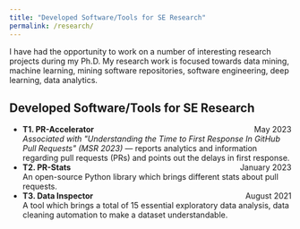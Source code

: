 ```yaml
---
title: "Developed Software/Tools for SE Research"
permalink: /research/
---
```


I have had the opportunity to work on a number of interesting research projects during my Ph.D. My research work is focused towards data mining, machine learning, mining software repositories, software engineering, deep learning, data analytics.



<h2>Developed Software/Tools for SE Research</h2>
<ul>
  <li>
    <strong>T1. PR-Accelerator</strong> <span style="float:right;">May 2023</span><br>
    <em>Associated with "Understanding the Time to First Response In GitHub Pull Requests" (MSR 2023)</em> — reports analytics and information regarding pull requests (PRs) and points out the delays in first response.
  </li>
  <li>
    <strong>T2. PR-Stats</strong> <span style="float:right;">January 2023</span><br>
    An open-source Python library which brings different stats about pull requests.
  </li>
  <li>
    <strong>T3. Data Inspector</strong> <span style="float:right;">August 2021</span><br>
    A tool which brings a total of 15 essential exploratory data analysis, data cleaning automation to make a dataset understandable.
  </li>
</ul>

<!-- Here is a summary of some of my research efforts.

## Understanding Abandonment and Slowdown Dynamics in the Maven Ecosystem [MSR 2025]
### Kazi Amit Hasan, Jerin Yasmin, Huizi Hao, Yuan Tian, Safwat Hassan, Steven Ding

The sustainability of libraries is critical for modern software development, yet many libraries face abandonment, posing significant risks to dependent projects. This study explores the prevalence and patterns of library abandonment in the Maven ecosystem. We investigate abandonment trends over the past decade, revealing that approximately one in four libraries fail to survive beyond their creation year. We also analyze the release activities of libraries, focusing on their lifespan and release speed, and analyze the evolution of these metrics within the lifespan of libraries. We find that while slow release speed and relatively long periods of inactivity are often precursors to abandonment, some abandoned libraries exhibit bursts of high frequent release activity late in their life cycle. Our findings contribute to a new understanding of library abandonment dynamics and offer insights for practitioners to identify and mitigate risks in software ecosystems.



## A First Look at Self-Admitted Miscommunications in GitHub Issues [HSCE&CS 2024]
### Kazi Amit Hasan, Vu Thanh Loc Mai, Cynthia Wang, Yuan Tian, Steven H. H. Ding 

Effective communication is crucial for the success of open-source software development, particularly within distributed and asynchronous working environments on collaborative coding supporting platforms like GitHub. However, these environments often present significant communication challenges due to various factors, leading to project delays and wasted efforts. Despite prior research on collaboration challenges in software teams, there is a notable gap in understanding what, when, and where miscommunications occur in open-source projects. To address this gap, we mined 6,444 GitHub issues where developers explicitly admitted to miscommunication (using keywords such as ``miscommunication'') and manually analyzed the types, timing, and root causes of these self-admitted instances on a statistically significant sample set (363). Our findings are: (1) we developed a taxonomy of 12 issue types where miscommunications frequently occur, with bug reporting and feature requests being the most common; (2) we identified that most miscommunications occur before issue closure, but post-closure miscommunications, though less frequent, pose significant challenges; and (3) we uncovered five primary root causes of miscommunications, with technical misunderstandings being the most prevalent. This study provides the first comprehensive examination of miscommunication in open-source software development, offering insights and recommendations for researchers and practitioners to improve communication practices in GitHub issue discussions.

## An Empirical Study on Developers' Shared Conversations with ChatGPT in GitHub Pull Requests and Issues [EMSE]
### Huizi Hao, Kazi Amit Hasan, Hong Qin, Marcos Macedo, Yuan Tian, Steven H. H. Ding , Ahmed E. Hassan

ChatGPT has significantly impacted software development practices, providing substantial assistance to developers in a variety of tasks, including coding, testing, and debugging. Despite its widespread adoption, the impact of ChatGPT as an assistant in collaborative coding remains largely unexplored. In this paper, we analyze a dataset of 210 and 370 developers shared conversations with ChatGPT in GitHub pull requests (PRs) and issues. We manually examined the content of the conversations and characterized the dynamics of the sharing behavior, i.e., understanding the rationale behind the sharing, identifying the locations where the conversations were shared, and determining the roles of the developers who shared them. Our main observations are: (1) Developers seek ChatGPT assistance across 16 types of software engineering inquiries. In both conversations shared in PRs and issues, the most frequently encountered inquiry categories include code generation, conceptual questions, how-to guides, issue resolution, and code review. (2) Developers frequently engage with ChatGPT via multi-turn conversations where each prompt can fulfill various roles, such as unveiling initial or new tasks, iterative follow-up, and prompt refinement. Multi-turn conversations account for 33.2% of the conversations shared in PRs and 36.9% in issues. (3) In collaborative coding, developers leverage shared conversations with ChatGPT to facilitate their role-specific contributions, whether as authors of PRs or issues, code reviewers, or collaborators on issues. Our work serves as the first step towards understanding the dynamics between developers and ChatGPT in collaborative software development and opens up new directions for future research on the topic.



## Vulnerability of Open-source Face Recognition Systems to Blackbox Attacks: A Case Study With InsightFace [SSCI'23]
### Authors: Nafiz Sadman, Kazi Amit Hasan, Elyas Rashno, Furkan Alaca, Yuan Tian, and Farhana Zulkernine

This paper presents a comprehensive analysis of the security aspects of the InsightFace project (a popular open-source face recognition system) focusing on its susceptibility to three distinct black box attacks: Face Swap, Morphing, and Presentation. Open-source face recognition models are used in commercial applications, thereby motivating our security analysis. Our investigation entails a meticulous evaluation of the susceptibility of the project to false authentication when subjected to the three attacks. We observed from our experiments that InsightFace was not able to differentiate between legitimate images and manipulated images. The principal aim of this research is to draw attention to the security challenges inherent in open-source face recognition systems, often integrated into various public applications.


**Related resources:** <a href = 'https://ieeexplore.ieee.org/abstract/document/10371801/'> Paper </a>


## Understanding the Time to First Response In GitHub Pull Requests [MSR'23]
### Authors: Kazi Amit Hasan, Marcos Macedo, Yuan Tian, Bram Adams, Steven Ding

The pull-based development paradigm is widely adopted by modern open-source software
(OSS) projects, enabling a pull request (PR) to pass through multiple validation stages, from PR
assignment and continuous integration testing to the actual code review, before eventually being merged
into the project or rejected. Due to the distributed collaboration characteristics of open-source
projects, PRs often get delayed across the PR stages, including for the first response, slowing down
software development. In this paper, we conduct an exploratory study on the time-to-first-response. By analyzing 111,094
closed pull requests from ten popular OSS projects on GitHub, we find that bots are frequently used to
generate the first response in a PR. The timing of those bot-generated first responses is significantly
different from the human one. We further conduct an empirical study to understand the characteristics of
the bot- and human-generated first responses, including their relationship with the lifetime of a PR.
The results of our study indicate that the presence of a bot is an important factor explaining the
time-to-first-response in the pull-based development paradigm and, thus, has to be separately analyzed
from human responses. Moreover, we also find that projects with a low PR success rate, heavy existing
developer team workload, and newly created projects have a higher correlation with a longer waiting time
for the first human response to a pull request. These findings are important for newcomers to understand
the delays they experience for their pull requests.

**Impact:** We have released <a href = 'https://github.com/RISElabQueens/PR-Accelerator'> PR-Accelerator </a> which includes a set of tools that reports analytics and information regarding pull requests (PRs) and points out the delays in first response. This tool was presented in our paper titled [Understanding the Time to First Response In GitHub Pull Requests](https://arxiv.org/abs/2304.08426) published at the [MSR 2023](https://conf.researchr.org/home/msr-2023) conference.

**Related resources:** <a href = 'https://arxiv.org/abs/2304.08426'> Paper </a>, <a href = '#'> Replication Package </a>, <a href = 'https://github.com/RISElabQueens/PR-Accelerator'> Tool released </a> -->